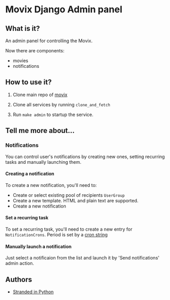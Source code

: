 # Movix Django Admin panel

## What is it?

An admin panel for controlling the Movix.

Now there are components:

-   movies
-   notifications

## How to use it?

1. Clone main repo of [movix](https://github.com/stranded-in-python/movix)

2. Clone all services by running `clone_and_fetch`

3. Run `make admin` to startup the service.

## Tell me more about...

### Notifications

You can control user's notifications by creating new ones, setting recurring tasks and manually launching them.

#### Creating a notification

To create a new notification, you'll need to:

-   Create or select existing pool of recipients `UserGroup`
-   Create a new template. HTML and plain text are supported.
-   Create a new notification

#### Set a recurring task

To set a recurring task, you'll need to create a new entry for `NotificationCrons`. Period is set by a [cron string](https://en.wikipedia.org/wiki/Cron)

#### Manually launch a notification

Just select a notificaion from the list and launch it by 'Send notifications' admin action.

## Authors

-   [Stranded in Python](https://github.com/stranded-in-python)
